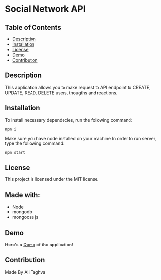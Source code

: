 # Social Network API

## Table of Contents
* [Description](#description)
* [Installation](#installation)
* [License](#license)
* [Demo](#demo)
* [Contribution](#contribution)

## Description
This application allows you to make request to API endpoint to CREATE, UPDATE, READ, DELETE users, thougths and reactions.

## Installation
To install necessary dependecies, run the following command:

```
npm i
```

Make sure you have node installed on your machine
In order to run server, type the following command:

```
npm start
```


## License
This project is licensed under the MIT license.

## Made with:
- Node
- mongodb
- mongoose js

## Demo
Here's a [Demo](https://drive.google.com/file/d/1gyp4hvKKBYfPG0G8W4014MGslUXUSlZb/view?usp=sharing) of the application!

## Contribution
Made By Ali Taghva

